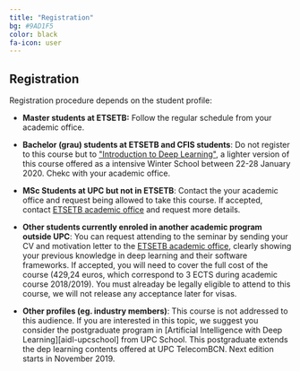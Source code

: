 ```yaml
---
title: "Registration"
bg: #9AD1F5
color: black
fa-icon: user
---
```



## Registration

Registration procedure depends on the student profile:

* **Master students at ETSETB:** 
Follow the regular schedule from your academic office. 

* __Bachelor (grau) students at ETSETB and CFIS students__: 
Do not register to this course but to ["Introduction to Deep Learning"](https://telecombcn-dl.github.io/2019-idl/), a lighter version of this course offered as a intensive Winter School between 22-28 January 2020. Chekc with your academic office.

* __MSc Students at UPC but not in ETSETB__: Contact the your academic office and request being allowed to take this course. If accepted, contact [ETSETB academic office](http://www.etsetb.upc.edu/ca/els-serveis/secretaria-oberta) and request more details.

* __Other students currently enroled in another academic program outside UPC__: You can request attending to the seminar by sending your CV and motivation letter to the [ETSETB academic office](http://www.etsetb.upc.edu/ca/els-serveis/secretaria-oberta), clearly showing your previous knowledge in deep learning and their software frameworks. If accepted, you will need to cover the full cost of the course (429,24 euros, which correspond to 3 ECTS during academic course 2018/2019). You must alreaday be legally eligible to attend to this course, we will not release any acceptance later for visas.

* __Other profiles (eg. industry members)__: This course is not addressed to this audience. If you are interested in this topic, we suggest you consider the postgraduate program in [Artificial Intelligence with Deep Learning][aidl-upcschool] from UPC School. This postgraduate extends the dep learning contents offered at UPC TelecomBCN. Next edition starts in November 2019.

